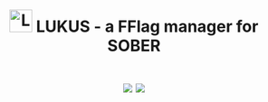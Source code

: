 <!DOCTYPE html>
<html lang="en">
<head>
    <meta charset="UTF-8">
    <meta name="viewport" content="width=device-width, initial-scale=1.0">
</head>
<body>
    <h1 align="center">
        <img src="https://i.postimg.cc/KYg2SKGf/59a711a4-5083-43ac-a1fd-216876fba3e2-removalai-preview.png" width="40" alt="Logo"/> 
         LUKUS - a FFlag manager for SOBER
    </h1>
 <!DOCTYPE html>
<html lang="en">
<head>
    <meta charset="UTF-8">
    <meta name="viewport" content="width=device-width, initial-scale=1.0">
</head>
<body>
    <h1 align="center">
        <img src="https://i.ibb.co/yBM2GKZ2/Captura-de-tela-de-2025-05-31-18-23-09.png"/>
        <img src="https://i.ibb.co/Cp6fCPkm/Captura-de-tela-de-2025-05-31-18-23-15.png"/>
    </h1>
